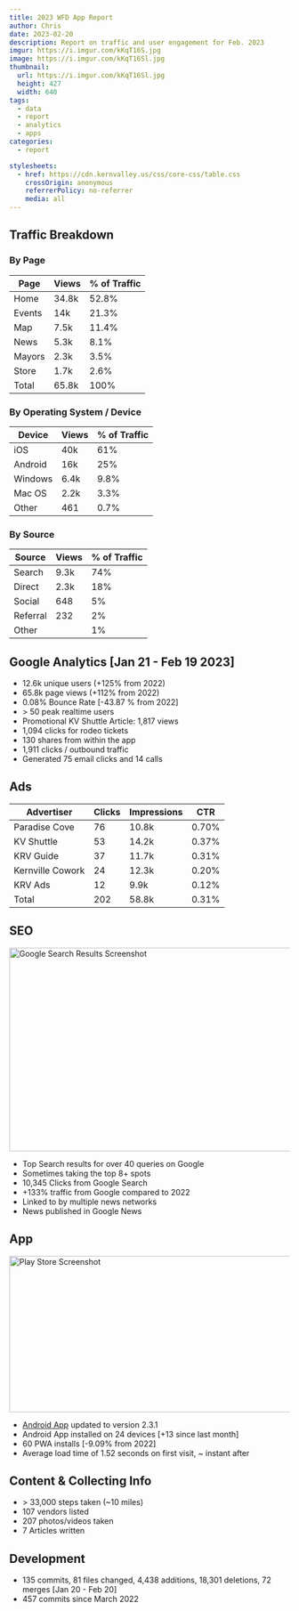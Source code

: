 ```yaml
---
title: 2023 WFD App Report
author: Chris
date: 2023-02-20
description: Report on traffic and user engagement for Feb. 2023
imgur: https://i.imgur.com/kKqT16S.jpg
image: https://i.imgur.com/kKqT16Sl.jpg
thumbnail:
  url: https://i.imgur.com/kKqT16Sl.jpg
  height: 427
  width: 640
tags:
  - data
  - report
  - analytics
  - apps
categories:
  - report

stylesheets:
  - href: https://cdn.kernvalley.us/css/core-css/table.css
    crossOrigin: anonymous
    referrerPolicy: no-referrer
    media: all
---
```

## Traffic Breakdown

### By Page
<div class="center overflow-auto"><table class="themed-table"><thead><tr><th>Page</th><th>Views</th><th>% of Traffic</th></tr></thead><tbody><tr><td>Home</td><td>34.8k</td><td>52.8%</td></tr><tr><td>Events</td><td>14k</td><td>21.3%</td></tr><tr><td>Map</td><td>7.5k</td><td>11.4%</td></tr><tr><td>News</td><td>5.3k</td><td>8.1%</td></tr><tr><td>Mayors</td><td>2.3k</td><td>3.5%</td></tr><tr><td>Store</td><td>1.7k</td><td>2.6%</td></tr><tr><td>Total</td><td>65.8k</td><td>100%</td></tr></tbody></table></div>

### By Operating System / Device

<div class="center overflow-auto"><table class="themed-table"><thead><tr><th>Device</th><th>Views</th><th>% of Traffic</th></tr></thead><tbody><tr><td>iOS</td><td>40k</td><td>61%</td></tr><tr><td>Android</td><td>16k</td><td>25%</td></tr><tr><td>Windows</td><td>6.4k</td><td>9.8%</td></tr><tr><td>Mac OS</td><td>2.2k</td><td>3.3%</td></tr><tr><td>Other</td><td>461</td><td>0.7%</td></tr></tbody></table></div>

### By Source

<div class="center overflow-auto"><table class="themed-table"><thead><tr><th>Source</th><th>Views</th><th>% of Traffic</th></tr></thead><tbody><tr><td>Search</td><td>9.3k</td><td>74%</td></tr><tr><td>Direct</td><td>2.3k</td><td>18%</td></tr><tr><td>Social</td><td>648</td><td>5%</td></tr><tr><td>Referral</td><td>232</td><td>2%</td></tr><tr><td>Other</td><td></td><td>1%</td></tr></tbody></table></div>

## Google Analytics [Jan 21 - Feb 19 2023]
- 12.6k unique users (+125% from 2022)
- 65.8k page views (+112% from 2022)
- 0.08% Bounce Rate [-43.87 % from 2022]
- &gt; 50 peak realtime users
- Promotional KV Shuttle Article: 1,817 views
- 1,094 clicks for rodeo tickets
- 130 shares from within the app
- 1,911 clicks / outbound traffic
- Generated 75 email clicks and 14 calls

## Ads
<div class="center overflow-auto"><table class="themed-table"><thead><tr><th>Advertiser</th><th>Clicks</th><th>Impressions</th><th>CTR</th></tr></thead><tbody><tr><td>Paradise Cove</td><td>76</td><td>10.8k</td><td>0.70%</td></tr><tr><td>KV Shuttle</td><td>53</td><td>14.2k</td><td>0.37%</td></tr><tr><td>KRV Guide</td><td>37</td><td>11.7k</td><td>0.31%</td></tr><tr><td>Kernville Cowork</td><td>24</td><td>12.3k</td><td>0.20%</td></tr><tr><td>KRV Ads</td><td>12</td><td>9.9k</td><td>0.12%</td></tr><tr><td>Total</td><td>202</td><td>58.8k</td><td>0.31%</td></tr></tbody></table></div>

## SEO
<div class="center overflow-auto">
  <img src="https://i.imgur.com/vRO3dekl.jpg" crossorigin="anonymous" referrerpolicy="no-referrer" loading="lazy" alt="Google Search Results Screenshot" width="640" height="366" />
</div>

- Top Search results for over 40 queries on Google
- Sometimes taking the top 8+ spots
- 10,345 Clicks from Google Search
- +133% traffic from Google compared to 2022
- Linked to by multiple news networks
- News published in Google News

## App
<div class="center overflow-auto">
  <img src="https://i.imgur.com/dHOd4hQl.jpg" crossorigin="anonymous" referrerpolicy="no-referrer" loading="lazy" alt="Play Store Screenshot" width="640" height="281" />
</div>

- [Android App](https://play.google.com/store/apps/details?id=com.whiskey_flats.twa) updated to version 2.3.1
- Android App installed on 24 devices [+13 since last month]
- 60 PWA installs [-9.09% from 2022]
- Average load time of 1.52 seconds on first visit, ~ instant after

## Content & Collecting Info
- &gt; 33,000 steps taken (~10 miles)
- 107 vendors listed
- 207 photos/videos taken
- 7 Articles written

## Development
- 135 commits, 81 files changed, 4,438 additions, 18,301 deletions, 72 merges [Jan 20 - Feb 20]
- 457 commits since March 2022
